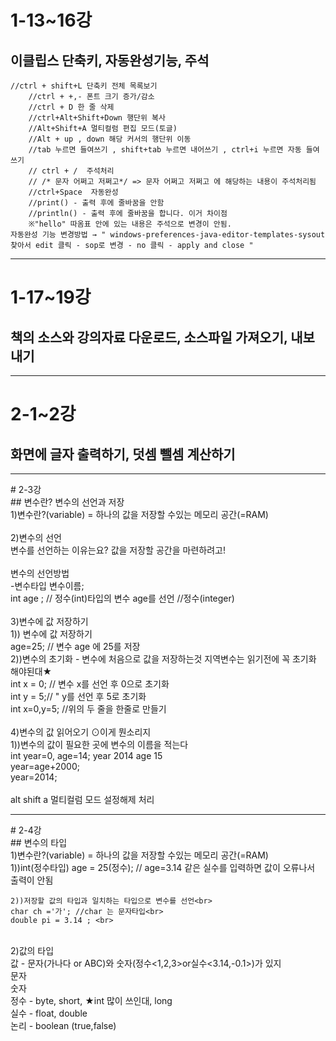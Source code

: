 # 1-13~16강
## 이클립스 단축키, 자동완성기능, 주석
>
    //ctrl + shift+L 단축키 전체 목록보기
		//ctrl + +,- 폰트 크기 증가/감소
		//ctrl + D 한 줄 삭제
		//ctrl+Alt+Shift+Down 행단위 복사			
		//Alt+Shift+A 멀티컬럼 편집 모드(토글) 
		//Alt + up , down 해당 커서의 행단위 이동
		//tab 누르면 들여쓰기 , shift+tab 누르면 내어쓰기 , ctrl+i 누르면 자동 들여쓰기
		// ctrl + /  주석처리		
		// /* 문자 어쩌고 저쩌고*/ => 문자 어쩌고 저쩌고 에 해당하는 내용이 주석처리됨 
		//ctrl+Space  자동완성
		//print() - 출력 후에 줄바꿈을 안함
		//println() - 출력 후에 줄바꿈을 합니다. 이거 차이점 
		※"hello" 따옴표 안에 있는 내용은 주석으로 변경이 안됨.
    자동완성 기능 변경방법 → " windows-preferences-java-editor-templates-sysout 찾아서 edit 클릭 - sop로 변경 - no 클릭 - apply and close "

<hr/>

# 1-17~19강<br>
## 책의 소스와 강의자료 다운로드, 소스파일 가져오기, 내보내기
>
<hr/>

# 2-1~2강<br>
## 화면에 글자 출력하기, 덧셈 뺄셈 계산하기

<hr/>
# 2-3강<br>
## 변수란? 변수의 선언과 저장<br>
1)변수란?(variable) = 하나의 값을 저장할 수있는 메모리 공간(=RAM)<br>
<br>
2)변수의 선언<br>
	변수를 선언하는 이유는요? 값을 저장할 공간을 마련하려고!<br>
<br>
변수의 선언방법<br>	
-변수타입 	변수이름;<br>
int age ; // 정수(int)타입의 변수 age를 선언 //정수(integer)<br>
<br>
3)변수에 값 저장하기<br>
	1)) 변수에 값 저장하기<br>
	 	age=25; // 변수 age 에 25를 저장<br>
 	2))변수의 초기화 - 변수에 처음으로 값을 저장하는것 지역변수는 읽기전에 꼭 초기화 해야된대★<br>
 		int x = 0; // 변수 x를 선언 후 0으로 초기화<br>
		int y = 5;// " y를 선언 후 5로 초기화<br>
		int x=0,y=5; //위의 두 줄을 한줄로 만들기<br>
<br>
4)변수의 값 읽어오기 ⊙이게 뭔소리지 <br>
	1))변수의 값이 필요한 곳에 변수의 이름을 적는다<br>
	  int year=0, age=14;		year 2014 age 15<br>
	     year=age+2000;<br>
	     year=2014;<br>
<br>
alt shift a 멀티컬럼 모드 설정해제 처리 <br>

<hr/>
# 2-4강<br>
## 변수의 타입<br>
1)변수란?(variable) = 하나의 값을 저장할 수있는 메모리 공간(=RAM)<br>
	1))int(정수타입) age = 25(정수); // age=3.14 같은 실수를 입력하면 값이 오류나서 출력이 안됨<br>

	2))저장할 값의 타입과 일치하는 타입으로 변수를 선언<br>
	char ch ='가'; //char 는 문자타입<br>
	double pi = 3.14 ; <br>
<br>
2)값의 타입<br>
	값 - 문자(가나다 or ABC)와 숫자(정수<1,2,3>or실수<3.14,-0.1>)가 있지<br>
	문자<br>
	숫자<br>
	정수 - byte, short, ★int 많이 쓰인대, long<br>
	실수 - float, double<br>
	논리 - boolean (true,false)<br>
